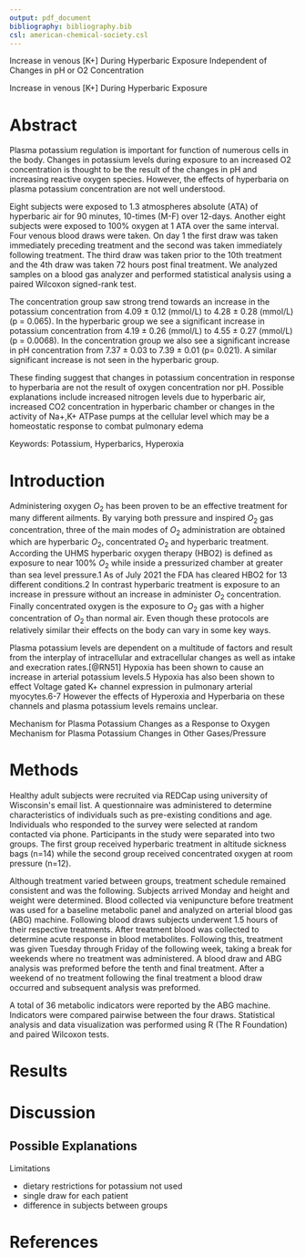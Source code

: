 ```yaml
---
output: pdf_document
bibliography: bibliography.bib
csl: american-chemical-society.csl
---
```


<!---pandoc --bibliography=test.bib --citeproc -o test.pdf test.md--->

Increase in venous [K+] During Hyperbaric Exposure Independent of Changes in pH or O2 Concentration

Increase in venous [K+] During Hyperbaric Exposure

# Abstract
Plasma potassium regulation is important for function of numerous cells in the body. Changes in potassium levels during exposure to an increased O2 concentration is thought to be the result of the changes in pH and increasing reactive oxygen species. However, the effects of hyperbaria on plasma potassium concentration are not well understood.

Eight subjects were exposed to 1.3 atmospheres absolute (ATA) of hyperbaric air for 90 minutes, 10-times (M-F) over 12-days. Another eight subjects were exposed to 100% oxygen at 1 ATA over the same interval. Four venous blood draws were taken. On day 1 the first draw was taken immediately preceding treatment and the second was taken immediately following treatment. The third draw was taken prior to the 10th treatment and the 4th draw was taken 72 hours post final treatment. We analyzed samples on a blood gas analyzer and performed statistical analysis using a paired Wilcoxon signed-rank test.

The concentration group saw strong trend towards an increase in the potassium concentration from 4.09 ± 0.12 (mmol/L) to 4.28 ± 0.28 (mmol/L) (p = 0.065). In the hyperbaric group we see a significant increase in potassium concentration from 4.19 ± 0.26 (mmol/L) to 4.55 ± 0.27 (mmol/L) (p = 0.0068). In the concentration group we also see a significant increase in pH concentration from 7.37 ± 0.03 to 7.39 ± 0.01 (p= 0.021). A similar significant increase is not seen in the hyperbaric group.

These finding suggest that changes in potassium concentration in response to hyperbaria are not the result of oxygen concentration nor pH. Possible explanations include increased nitrogen levels due to hyperbaric air, increased CO2 concentration in hyperbaric chamber or changes in the activity of Na+,K+ ATPase pumps at the cellular level which may be a homeostatic response to combat pulmonary edema

Keywords: Potassium, Hyperbarics, Hyperoxia

# Introduction

Administering oxygen $O_2$ has been proven to be an effective treatment for many different ailments. By varying both pressure and inspired $O_2$ gas concentration, three of the main modes of $O_2$ administration are obtained which are hyperbaric $O_2$, concentrated $O_2$ and hyperbaric treatment. According the UHMS hyperbaric oxygen therapy (HBO2) is defined as exposure to near 100% $O_2$ while inside a pressurized chamber at greater than sea level pressure.1 As of July 2021 the FDA has cleared HBO2 for 13 different conditions.2 In contrast hyperbaric treatment is exposure to an increase in pressure without an increase in administer $O_2$ concentration. Finally concentrated oxygen is the exposure to $O_2$ gas with a higher concentration of $O_2$ than normal air. Even though these protocols are relatively similar their effects on the body can vary in some key ways.

Plasma potassium levels are dependent on a multitude of factors and result from the interplay of intracellular and extracellular changes as well as intake and execration rates.[@RN51] Hypoxia has been shown to cause an increase in arterial potassium levels.5 Hypoxia has also been shown to effect Voltage gated K+ channel expression in pulmonary arterial myocytes.6-7 However the effects of Hyperoxia and Hyperbaria on these channels and plasma potassium levels remains unclear.

Mechanism for Plasma Potassium Changes as a Response to Oxygen
Mechanism for Plasma Potassium Changes in Other Gases/Pressure

# Methods

Healthy adult subjects were recruited via REDCap using university of Wisconsin's email list. A questionnaire was administered to determine characteristics of individuals such as pre-existing conditions and age. Individuals who responded to the survey were selected at random contacted via phone. Participants in the study were separated into two groups. The first group received hyperbaric treatment in altitude sickness bags (n=14) while the second group received concentrated oxygen at room pressure (n=12).

Although treatment varied between groups, treatment schedule remained consistent and was the following. Subjects arrived Monday and height and weight were determined. Blood collected via venipuncture before treatment was used for a baseline metabolic panel and analyzed on arterial blood gas (ABG) machine. Following blood draws subjects underwent 1.5 hours of their respective treatments. After treatment blood was collected to determine acute response in blood metabolites. Following this, treatment was given Tuesday through Friday of the following week, taking a break for weekends where no treatment was administered. A blood draw and ABG analysis was preformed before the tenth and final treatment. After a weekend of no treatment following the final treatment a blood draw occurred and subsequent analysis was preformed.

A total of 36 metabolic indicators were reported by the ABG machine. Indicators were compared pairwise between the four draws. Statistical analysis and data visualization was performed using R (The R Foundation) and paired Wilcoxon tests.

# Results

# Discussion

Possible Explanations
-

Limitations
- dietary restrictions for potassium not used
- single draw for each patient
- difference in subjects between groups

# References
